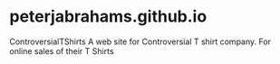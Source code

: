 # peterjabrahams.github.io
ControversialTShirts
A web site for Controversial T shirt company. For online sales of their T Shirts

